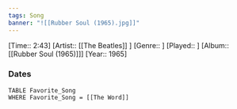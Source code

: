 ```yaml
---
tags: Song  
banner: "![[Rubber Soul (1965).jpg]]"
---
```

[Time:: 2:43]
[Artist:: [[The Beatles]] ]
[Genre:: ]
[Played:: ]
[Album:: [[Rubber Soul (1965)]]]
[Year:: 1965]
### Dates
````dataview
TABLE Favorite_Song
WHERE Favorite_Song = [[The Word]]
````